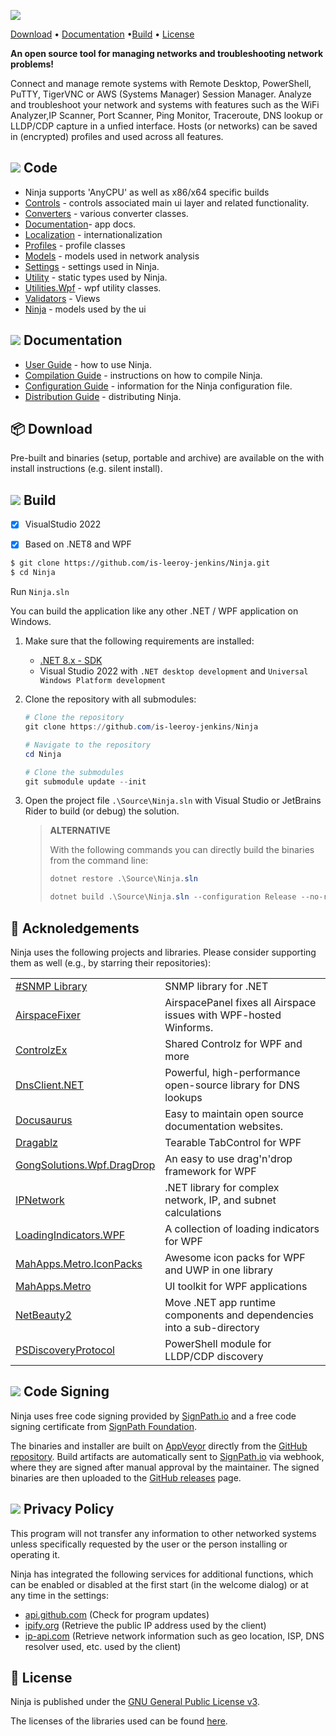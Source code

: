 ![](https://github.com/is-leeroy-jenkins/Ninja/blob/master/Ninja/Resources/GitHubImages/ProjectTemplate.png)

<div align="left">
  <p>
    <a href="https://github.com/is-leeroy-jenkins/Ninja/blob/master/Ninja/Resources/Github/Users.md">Download</a> •  <a href="">Documentation</a> •<a href="https://github.com/is-leeroy-jenkins/Ninja/blob/master/Ninja/Resources/Github/Compilation.md">Build</a> • <a href="#-license">License</a>
  </p>
  <p>
    <b>An open source tool for managing networks and troubleshooting network problems!</b>
  </p>
  <p align="left">
    Connect and manage remote systems with Remote Desktop, PowerShell, PuTTY, TigerVNC or AWS (Systems Manager) Session Manager. Analyze and troubleshoot your network and systems with features such as the WiFi Analyzer,IP Scanner, Port Scanner, Ping Monitor, Traceroute, DNS lookup or LLDP/CDP capture in a unfied interface. Hosts (or networks) can be saved in (encrypted) profiles and used across all features.  

</div>


## ![](https://github.com/is-leeroy-jenkins/Ninja/blob/master/Ninja/Resources/GitHubImages/csharp.png)  Code

- Ninja supports 'AnyCPU' as well as x86/x64 specific builds
- [Controls](https://github.com/is-leeroy-jenkins/Ninja/tree/master/Ninja.Controls) - controls associated main ui layer and related functionality.
- [Converters](https://github.com/is-leeroy-jenkins/Ninja/tree/master/Ninja.Converters) - various converter classes.
- [Documentation](https://github.com/is-leeroy-jenkins/Ninja/tree/master/Ninja.Documentation)- app docs.
- [Localization](https://github.com/is-leeroy-jenkins/Ninja/tree/master/Ninja.Localization) - internationalization
- [Profiles](https://github.com/is-leeroy-jenkins/Ninja/tree/master/Ninja.Profiles) - profile classes
- [Models](https://github.com/is-leeroy-jenkins/Ninja/tree/master/Ninja.Models) - models used in network analysis
- [Settings](https://github.com/is-leeroy-jenkins/Ninja/tree/master/Ninja.Settings) - settings used in Ninja.
- [Utility](https://github.com/is-leeroy-jenkins/Ninja/tree/master/Ninja.Utilities) - static types used by Ninja.
- [Utilities.Wpf](https://github.com/is-leeroy-jenkins/Ninja/tree/master/Ninja.Utilities.WPF) - wpf utility classes.
- [Validators](https://github.com/is-leeroy-jenkins/Ninja/tree/master/UI/Views) - Views
- [Ninja](https://github.com/is-leeroy-jenkins/Ninja/tree/master/UI/ViewModels) - models used by the ui


## ![](https://github.com/is-leeroy-jenkins/Ninja/blob/master/Ninja/Resources/GitHubImages/documentation.png)  Documentation

- [User Guide](https://github.com/is-leeroy-jenkins/Ninja/blob/master/Ninja/Resources/Github/Users.md) - how to use Ninja.
- [Compilation Guide](https://github.com/is-leeroy-jenkins/Ninja/blob/master/Ninja/Resources/Github/Compilation.md) - instructions on how to compile Ninja.
- [Configuration Guide](https://github.com/is-leeroy-jenkins/Ninja/blob/master/Ninja/Resources/Github/Configuration.md) - information for the Ninja configuration file. 
- [Distribution Guide](https://github.com/is-leeroy-jenkins/Ninja/blob/master/Ninja/Resources/Github/Distribution.md) -  distributing Ninja.


## 📦 Download

Pre-built and binaries (setup, portable and archive) are available on the with install instructions (e.g. silent install). 




## ![](https://github.com/is-leeroy-jenkins/Ninja/blob/master/Ninja/Resources/GitHubImages/tools.png) Build

- [x] VisualStudio 2022
- [x] Based on .NET8 and WPF


```bash
$ git clone https://github.com/is-leeroy-jenkins/Ninja.git
$ cd Ninja
```
Run `Ninja.sln`


You can build the application like any other .NET / WPF application on Windows.

1. Make sure that the following requirements are installed:

   - [.NET 8.x - SDK](https://dotnet.microsoft.com/download/dotnet/8.0)
   - Visual Studio 2022 with `.NET desktop development` and `Universal Windows Platform development`

2. Clone the repository with all submodules:

   ```PowerShell
   # Clone the repository
   git clone https://github.com/is-leeroy-jenkins/Ninja

   # Navigate to the repository
   cd Ninja

   # Clone the submodules
   git submodule update --init
   ```

3. Open the project file `.\Source\Ninja.sln` with Visual Studio or JetBrains Rider to build (or debug)
   the solution.

   > **ALTERNATIVE**
   >
   > With the following commands you can directly build the binaries from the command line:
   >
   > ```PowerShell
   > dotnet restore .\Source\Ninja.sln
   >
   > dotnet build .\Source\Ninja.sln --configuration Release --no-restore
   > ```



## 🙏 Acknoledgements

Ninja uses the following projects and libraries. Please consider supporting them as well (e.g., by starring their repositories):

|                                                                               |                                                                        |
| ----------------------------------------------------------------------------- | ---------------------------------------------------------------------- |
| [#SNMP Library](https://github.com/lextudio/sharpsnmplib)                     | SNMP library for .NET                                                  |
| [AirspaceFixer](https://github.com/chris84948/AirspaceFixer)                  | AirspacePanel fixes all Airspace issues with WPF-hosted Winforms.      |
| [ControlzEx](https://github.com/ControlzEx/ControlzEx)                        | Shared Controlz for WPF and more                                       |
| [DnsClient.NET](https://github.com/MichaCo/DnsClient.NET)                     | Powerful, high-performance open-source library for DNS lookups         |
| [Docusaurus](https://docusaurus.io/)                                          | Easy to maintain open source documentation websites.                   |
| [Dragablz](https://dragablz.net/)                                             | Tearable TabControl for WPF                                            |
| [GongSolutions.Wpf.DragDrop](https://github.com/punker76/gong-wpf-dragdrop)   | An easy to use drag'n'drop framework for WPF                           |
| [IPNetwork](https://github.com/lduchosal/ipnetwork)                           | .NET library for complex network, IP, and subnet calculations          |
| [LoadingIndicators.WPF](https://github.com/zeluisping/LoadingIndicators.WPF)  | A collection of loading indicators for WPF                             |
| [MahApps.Metro.IconPacks](https://github.com/MahApps/MahApps.Metro.IconPacks) | Awesome icon packs for WPF and UWP in one library                      |
| [MahApps.Metro](https://mahapps.com/)                                         | UI toolkit for WPF applications                                        |
| [NetBeauty2](https://github.com/nulastudio/NetBeauty2)                        | Move .NET app runtime components and dependencies into a sub-directory |
| [PSDiscoveryProtocol](https://github.com/lahell/PSDiscoveryProtocol)          | PowerShell module for LLDP/CDP discovery                               |

## ![](https://github.com/is-leeroy-jenkins/Ninja/blob/master/Ninja/Resources/GitHubImages/signature.png)  Code Signing 

Ninja uses free code signing provided by [SignPath.io](https://signpath.io/) and a free code signing certificate
from [SignPath Foundation](https://signpath.org/).

The binaries and installer are built on [AppVeyor](https://ci.appveyor.com/project/is-leeroy-jenkins/networkmanager) directly from the [GitHub repository](https://github.com/is-leeroy-jenkins/Ninja/blob/main/appveyor.yml).
Build artifacts are automatically sent to [SignPath.io](https://signpath.io/) via webhook, where they are signed after manual approval by the maintainer.
The signed binaries are then uploaded to the [GitHub releases](https://github.com/is-leeroy-jenkins/Ninja/releases) page.


## ![](https://github.com/is-leeroy-jenkins/Ninja/blob/master/Ninja/Resources/GitHubImages/training.png) Privacy Policy

This program will not transfer any information to other networked systems unless specifically requested by the user or the person installing or operating it.

Ninja has integrated the following services for additional functions, which can be enabled or disabled at the first start (in the welcome dialog) or at any time in the settings:

- [api.github.com](https://docs.github.com/en/site-policy/privacy-policies/github-general-privacy-statement) (Check for program updates)
- [ipify.org](https://www.ipify.org/) (Retrieve the public IP address used by the client)
- [ip-api.com](https://ip-api.com/docs/legal) (Retrieve network information such as geo location, ISP, DNS resolver used, etc. used by the client)

## 📝 License

Ninja is published under the [GNU General Public License v3](https://github.com/is-leeroy-jenkins/Ninja/blob/main/LICENSE).

The licenses of the libraries used can be found [here](https://github.com/is-leeroy-jenkins/Ninja/tree/main/Source/Ninja.Documentation/Licenses).
